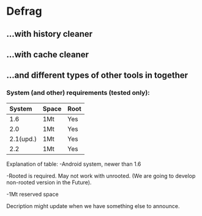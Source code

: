 # Defrag #


## **...with history cleaner** ##
## **...with cache cleaner** ##
## **...and different types of other tools in together** ##


### System (and other) requirements (tested only): ###
| System | Space | Root|
|:-------|:------|:----|
| 1.6    | 1Mt   | Yes    |
| 2.0    | 1Mt   | Yes    |
| 2.1(upd.) | 1Mt   | Yes    |
| 2.2    | 1Mt   | Yes     |


Explanation of table:
-Android system, newer than 1.6

-Rooted is required. May not work with unrooted. (We are going to develop non-rooted version in the Future).

-1Mt reserved space



Decription might update when we have something else to announce.